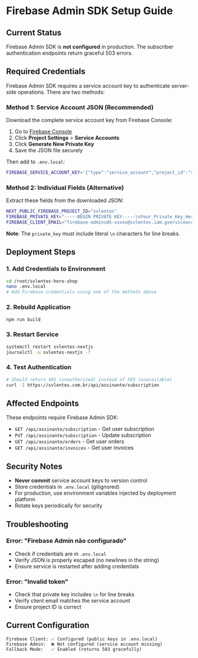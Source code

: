 # Firebase Admin SDK Setup Guide

## Current Status
Firebase Admin SDK is **not configured** in production. The subscriber authentication endpoints return graceful 503 errors.

## Required Credentials

Firebase Admin SDK requires a service account key to authenticate server-side operations. There are two methods:

### Method 1: Service Account JSON (Recommended)
Download the complete service account key from Firebase Console:

1. Go to [Firebase Console](https://console.firebase.google.com/project/svlentes/settings/serviceaccounts/adminsdk)
2. Click **Project Settings** > **Service Accounts**
3. Click **Generate New Private Key**
4. Save the JSON file securely

Then add to `.env.local`:
```bash
FIREBASE_SERVICE_ACCOUNT_KEY='{"type":"service_account","project_id":"svlentes","private_key_id":"...","private_key":"-----BEGIN PRIVATE KEY-----\n...\n-----END PRIVATE KEY-----\n","client_email":"firebase-adminsdk-xxxxx@svlentes.iam.gserviceaccount.com","client_id":"...","auth_uri":"https://accounts.google.com/o/oauth2/auth","token_uri":"https://oauth2.googleapis.com/token","auth_provider_x509_cert_url":"https://www.googleapis.com/oauth2/v1/certs","client_x509_cert_url":"..."}'
```

### Method 2: Individual Fields (Alternative)
Extract these fields from the downloaded JSON:

```bash
NEXT_PUBLIC_FIREBASE_PROJECT_ID="svlentes"
FIREBASE_PRIVATE_KEY="-----BEGIN PRIVATE KEY-----\nYour_Private_Key_Here\n-----END PRIVATE KEY-----\n"
FIREBASE_CLIENT_EMAIL="firebase-adminsdk-xxxxx@svlentes.iam.gserviceaccount.com"
```

**Note**: The `private_key` must include literal `\n` characters for line breaks.

## Deployment Steps

### 1. Add Credentials to Environment
```bash
cd /root/svlentes-hero-shop
nano .env.local
# Add Firebase credentials using one of the methods above
```

### 2. Rebuild Application
```bash
npm run build
```

### 3. Restart Service
```bash
systemctl restart svlentes-nextjs
journalctl -u svlentes-nextjs -f
```

### 4. Test Authentication
```bash
# Should return 401 (unauthorized) instead of 503 (unavailable)
curl -I https://svlentes.com.br/api/assinante/subscription
```

## Affected Endpoints

These endpoints require Firebase Admin SDK:
- `GET /api/assinante/subscription` - Get user subscription
- `PUT /api/assinante/subscription` - Update subscription
- `GET /api/assinante/orders` - Get user orders
- `GET /api/assinante/invoices` - Get user invoices

## Security Notes

- **Never commit** service account keys to version control
- Store credentials in `.env.local` (gitignored)
- For production, use environment variables injected by deployment platform
- Rotate keys periodically for security

## Troubleshooting

### Error: "Firebase Admin não configurado"
- Check if credentials are in `.env.local`
- Verify JSON is properly escaped (no newlines in the string)
- Ensure service is restarted after adding credentials

### Error: "Invalid token"
- Check that private key includes `\n` for line breaks
- Verify client email matches the service account
- Ensure project ID is correct

## Current Configuration
```
Firebase Client: ✅ Configured (public keys in .env.local)
Firebase Admin:  ❌ Not configured (service account missing)
Fallback Mode:   ✅ Enabled (returns 503 gracefully)
```

